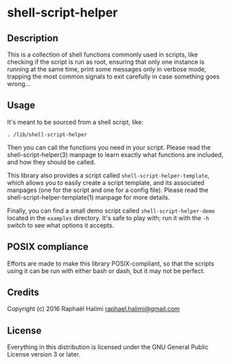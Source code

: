 # shell-script-helper

## Description
This is a collection of shell functions commonly used in scripts, like checking
if the script is run as root, ensuring that only one instance is running at the
same time, print some messages only in verbose mode, trapping the most common
signals to exit carefully in case something goes wrong...

## Usage
It's meant to be sourced from a shell script, like:

    . /lib/shell-script-helper

Then you can call the functions you need in your script. Please read the
shell-script-helper(3) manpage to learn exactly what functions are included,
and how they should be called.

This library also provides a script called `shell-script-helper-template`,
which allows you to easily create a script template, and its associated
manpages (one for the script and one for a config file). Please read the
shell-script-helper-template(1) manpage for more details.

Finally, you can find a small demo script called `shell-script-helper-demo`
located in the `examples` directory. It's safe to play with; run it with the
`-h` switch to see what options it accepts.

## POSIX compliance
Efforts are made to make this library POSIX-compliant, so that the scripts
using it can be run with either bash or dash, but it may not be perfect.

## Credits
Copyright (c) 2016 Raphaël Halimi <raphael.halimi@gmail.com>

## License
Everything in this distribution is licensed under the GNU General Public
License version 3 or later.
